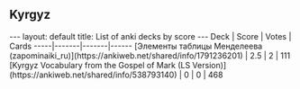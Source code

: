 <h2>Kyrgyz</h2>
---
layout: default
title: List of anki decks by score
---
Deck | Score | Votes | Cards
-----|-------|-------|------
[Элементы таблицы Менделеева (zapominaiki_ru)](https://ankiweb.net/shared/info/1791236201) | 2.5 | 2 | 111
[Kyrgyz Vocabulary from the Gospel of Mark (LS Version)](https://ankiweb.net/shared/info/538793140) | 0 | 0 | 468
